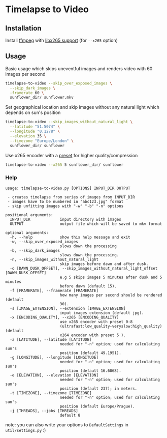 # Timelapse to Video

## Installation
Install [ffmpeg](http://ffmpeg.org/) with [libx265 support](https://trac.ffmpeg.org/wiki/Encode/H.265#Gettingffmpegwithlibx265support) (for `--x265` option)

## Usage

Basic usage which skips uneventful images and renders video with 60 images per second

```bash
timelapse-to-video --skip_over_exposed_images \
  --skip_dark_images \
  -framerate 60 \
  sunflower_dir/ sunflower.mkv
```

Set geographical location and skip images without any natural light which depends on sun's position

```bash
timelapse-to-video --skip_images_without_natural_light \
  --latitude "51.5074" \
  --longitude "0.1278" \
  --elevation 35 \
  --timezone "Europe/London" \
  sunflower_dir/ sunflower
```

Use x265 encoder with a [preset](https://x265.readthedocs.io/en/default/presets.html) for higher quality/compression
```bash
timelapse-to-video --x265 5 sunflower_dir/ sunflower
```

### Help
```
usage: timelapse-to-video.py [OPTIONS] INPUT_DIR OUTPUT

 - creates timelapse from series of images from INPUT_DIR
 - images have to be numbered in "abc123.jpg" format
 - skip unfitting images with "-w" "-b" "-n" options

positional arguments:
  INPUT_DIR             input directory with images
  OUTPUT                output file which will be saved to mkv format

optional arguments:
  -h, --help            show this help message and exit
  -w, --skip_over_exposed_images
                        slows down the processing
  -b, --skip_dark_images
                        slows down the processing.
  -n, --skip_images_without_natural_light
                        skip images before dawn and after dusk.
  -o [DAWN_DUSK_OFFSET], --skip_images_without_natural_light_offset [DAWN_DUSK_OFFSET]
                        e.g 5 skips images 5 minutes after dusk and 5 minutes
                        before dawn (default 15).
  -f [FRAMERATE], --framerate [FRAMERATE]
                        how many images per second should be rendered (default
                        30).
  -s [IMAGE_EXTENSION], --extension [IMAGE_EXTENSION]
                        input images extension (default jpg).
  -x [ENCODING_QUALITY], --x265 [ENCODING_QUALITY]
                        use x265 encoder with preset 0-8
                        (ultrafast:low_quality-veryslow:high_quality) (default
                        x264 encoder with preset 5 ).
  -a [LATITUDE], --latitude [LATITUDE]
                        needed for "-n" option; used for calculating sun's
                        position (default 49.1951).
  -g [LONGITUDE], --longitude [LONGITUDE]
                        needed for "-n" option; used for calculating sun's
                        position (default 16.6068).
  -e [ELEVATION], --elevation [ELEVATION]
                        needed for "-n" option; used for calculating sun's
                        position (default 237); in meters.
  -t [TIMEZONE], --timezone [TIMEZONE]
                        needed for "-n" option; used for calculating sun's
                        position (default Europe/Prague).
  -j [THREADS], --jobs [THREADS]
                        default 8
```

note: you can also write your options to `DefaultSettings` in `util/settings.py` :)
